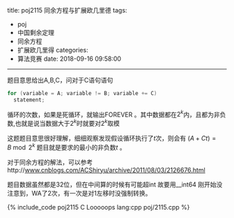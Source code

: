 title: poj2115 同余方程与扩展欧几里德
tags:
  - poj
  - 中国剩余定理
  - 同余方程
  - 扩展欧几里得
categories:
  - 算法竞赛
date: 2018-09-16 09:58:00
---

题目意思给出A,B,C，问对于C语句语句
```c++
for (variable = A; variable != B; variable += C)
  statement;
```

循环的次数，如果是死循环，就输出FOREVER 。其中数据都在$2^k$内，且都为非负数,也就是说当数据大于$2^k$时就要对$2^k$取模

这题题目意思很好理解，细细观察发现假设循环执行了$t$次，则会有 $(A + Ct ) = B \bmod 2 ^ k$ 题目就是要求的最小的非负数$t$ 。

对于同余方程的解法，可以参考http://www.cnblogs.com/ACShiryu/archive/2011/08/03/2126676.html

题目数据虽然都是32位，但在中间算的时候有可能超int 故要用__int64 刚开始没注意到，WA了2次，有一次是对1左移时没强制转换。

{% include_code poj2115 C Looooops lang:cpp poj/2115.cpp %}